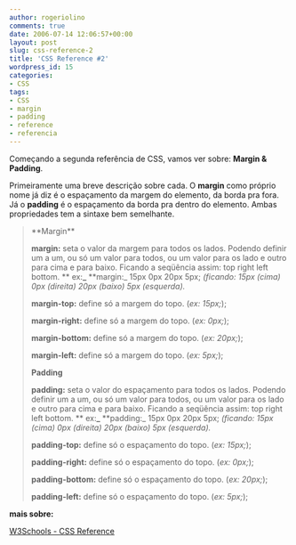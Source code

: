 ```yaml
---
author: rogeriolino
comments: true
date: 2006-07-14 12:06:57+00:00
layout: post
slug: css-reference-2
title: 'CSS Reference #2'
wordpress_id: 15
categories:
- CSS
tags:
- CSS
- margin
- padding
- reference
- referencia
---
```


Começando a segunda referência de CSS, vamos ver sobre: **Margin & Padding**.

Primeiramente uma breve descrição sobre cada. O **margin** como próprio nome já diz é o espaçamento da margem do elemento, da borda pra fora. Já o **padding** é o espaçamento da borda pra dentro do elemento. Ambas propriedades tem a sintaxe bem semelhante.


<blockquote>**Margin**

**margin:** seta o valor da margem para todos os lados. Podendo definir um a um, ou só um valor para todos, ou um valor para os lado e outro para cima e para baixo. Ficando a seqüência assim: top right left bottom.
** ex:**_** **margin:_ 15px 0px 20px 5px; _(ficando: 15px (cima) 0px (direita) 20px (baixo) 5px (esquerda)._

**margin-top:** define só a margem do topo. (_ex: 15px;_);

**margin-right:** define só a margem do topo. (_ex: 0px;_);

**margin-bottom:** define só a margem do topo. (_ex: 20px;_);

**margin-left:** define só a margem do topo. (_ex: 5px;_);

**Padding**

**padding:** seta o valor do espaçamento para todos os lados. Podendo definir um a um, ou só um valor para todos, ou um valor para os lado e outro para cima e para baixo. Ficando a seqüência assim: top right left bottom.
** ex:**_** **padding:_ 15px 0px 20px 5px; _(ficando: 15px (cima) 0px (direita) 20px (baixo) 5px (esquerda)._

**padding-top:** define só o espaçamento do topo. (_ex: 15px;_);

**padding-right:** define só o espaçamento do topo. (_ex: 0px;_);

**padding-bottom:** define só o espaçamento do topo. (_ex: 20px;_);

**padding-left:** define só o espaçamento do topo. (_ex: 5px;_);</blockquote>


**mais sobre:**

[W3Schools - CSS Reference](http://www.w3schools.com/css/css_reference.asp)


<blockquote></blockquote>
